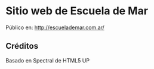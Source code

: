 # Sitio web de Escuela de Mar

Público en: http://escuelademar.com.ar/


## Créditos

Basado en Spectral de HTML5 UP
